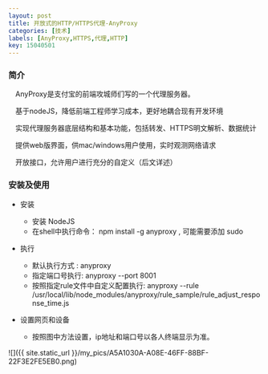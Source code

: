 ```yaml
---
layout: post
title: 开放式的HTTP/HTTPS代理-AnyProxy
categories: [技术]
labels: [AnyProxy,HTTPS,代理,HTTP]
key: 15040501
---
```

				
### 简介
	
　AnyProxy是支付宝的前端攻城师们写的一个代理服务器。

　基于nodeJS，降低前端工程师学习成本，更好地耦合现有开发环境
	
　实现代理服务器底层结构和基本功能，包括转发、HTTPS明文解析、数据统计
	
　提供web版界面，供mac/windows用户使用，实时观测网络请求
	
　开放接口，允许用户进行充分的自定义（后文详述）

### 安装及使用

- 安装
	- 安装 NodeJS
	- 在shell中执行命令： npm install -g anyproxy , 可能需要添加 sudo

- 执行
	- 默认执行方式 : anyproxy
	- 指定端口号执行: anyproxy --port 8001
	- 按照指定rule文件中自定义配置执行: anyproxy --rule /usr/local/lib/node_modules/anyproxy/rule_sample/rule_adjust_response_time.js

- 设置网页和设备
    - 按照图中方法设置，ip地址和端口号以各人终端显示为准。

![]({{ site.static_url }}/my_pics/A5A1030A-A08E-46FF-88BF-22F3E2FE5EB0.png)